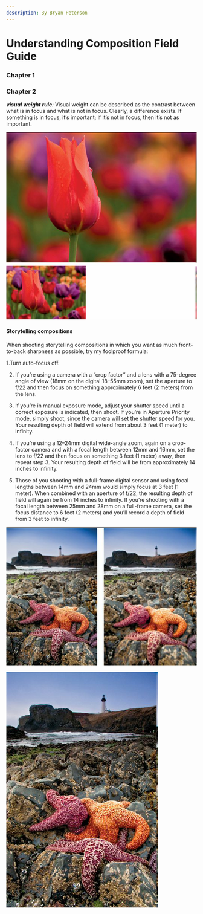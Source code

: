```yaml
---
description: By Bryan Peterson
---
```


# Understanding Composition Field Guide

### Chapter 1



### Chapter 2

_**visual weight rule**:_ Visual weight can be described as the contrast between what is in focus and what is not in focus. Clearly, a difference exists. If something is in focus, it’s important; if it’s not in focus, then it’s not as important.

![](../.gitbook/assets/image.png)



#### Storytelling compositions

When shooting storytelling compositions in which you want as much front-to-back sharpness as possible, try my foolproof formula:

1.Turn auto-focus off.

2. If you’re using a camera with a “crop factor” and a lens with a 75-degree angle of view \(18mm on the digital 18–55mm zoom\), set the aperture to f/22 and then focus on something approximately 6 feet \(2 meters\) from the lens.

3. If you’re in manual exposure mode, adjust your shutter speed until a correct exposure is indicated, then shoot. If you’re in Aperture Priority mode, simply shoot, since the camera will set the shutter speed for you. Your resulting depth of field will extend from about 3 feet \(1 meter\) to infinity.

4. If you’re using a 12–24mm digital wide-angle zoom, again on a crop-factor camera and with a focal length between 12mm and 16mm, set the lens to f/22 and then focus on something 3 feet \(1 meter\) away, then repeat step 3. Your resulting depth of field will be from approximately 14 inches to infinity.

5. Those of you shooting with a full-frame digital sensor and using focal lengths between 14mm and 24mm would simply focus at 3 feet \(1 meter\). When combined with an aperture of f/22, the resulting depth of field will again be from 14 inches to infinity. If you’re shooting with a focal length between 25mm and 28mm on a full-frame camera, set the focus distance to 6 feet \(2 meters\) and you’ll record a depth of field from 3 feet to infinity.

![Left: background out of focus. Right foreground out of focus](../.gitbook/assets/image%20%281%29.png)

![Front-to-back focus with the storytelling composition technique](../.gitbook/assets/image%20%282%29.png)



